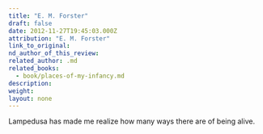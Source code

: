 ```yaml
---
title: "E. M. Forster"
draft: false
date: 2012-11-27T19:45:03.000Z
attribution: "E. M. Forster"
link_to_original:
nd_author_of_this_review:
related_author: .md
related_books:
  - book/places-of-my-infancy.md
description:
weight:
layout: none
---
```

Lampedusa has made me realize how many ways there are of being alive.

